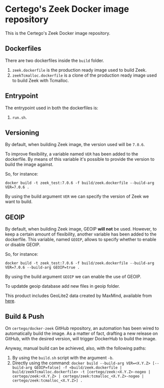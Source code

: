 # Certego's Zeek Docker image repository

This is the Certego's Zeek Docker image repository.

## Dockerfiles

There are two dockerfiles inside the `build` folder.

1. `zeek.dockerfile` is the production ready image used to build Zeek.
2. `zeekTcmalloc.dockerfile` is a clone of the production ready image used to build Zeek with Tcmalloc.

## Entrypoint

The entrypoint used in both the dockerfiles is:

1. `run.sh`.

## Versioning

By default, when building Zeek image, the version used will be `7.0.6`. 

To improve flexibility, a variable named `VER` has been added to the dockerfile. By means of this variable it's possible to provide the version to build the image against.

So, for instance:

```
docker build -t zeek_test:7.0.6 -f build/zeek.dockerfile --build-arg VER=7.0.6 .
```

By using the build argument `VER` we can specify the version of Zeek we want to build.

## GEOIP

By default, when building Zeek image, GEOIP **will not** be used. However, to keep a certain amount of flexibility, another variable has been added to the dockerfile. This variable, named `GEOIP`, allows to specify whether to enable or disable GEOIP.

So, for instance:

```
docker build -t zeek_test:7.0.6 -f build/zeek.dockerfile --build-arg VER=7.0.6 --build-arg GEOIP=true .
```

By using the build argument `GEOIP` we can enable the use of GEOIP.

To updatde geoip database add new files in geoip folder.

This product includes GeoLite2 data created by MaxMind, available from
<a href="https://www.maxmind.com">here</a>.

## Build & Push

On `certego/docker-zeek` GitHub repository, an automation has been wired to automatically build the image.
As a matter of fact, drafting a new release on GitHub, with the desired version, will trigger DockerHub to build the image.

Anyway, manual build can be achieved, also, with the following paths:

1. By using the `build.sh` script with the argument `-b`.
2. Directly using the command: `docker build --build-arg VER=<X.Y.Z> [--build-arg GEOIP=false] -f <build/zeek.dockerfile | build/zeekTcmalloc.dockerfile> -t [certego/zeek:<X.Y.Z>-nogeo | certego/zeek:<X.Y.Z> | certego/zeek:tcmalloc_<X.Y.Z>-nogeo | certego/zeek:tcmalloc_<X.Y.Z>] .`
